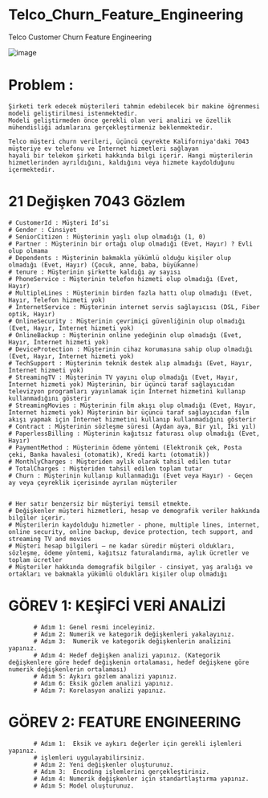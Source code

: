 # Telco_Churn_Feature_Engineering
Telco Customer Churn Feature Engineering

![image](https://github.com/furkansukan/Telco_Churn_Feature_Engineering/assets/115731123/d263192d-4ec5-4421-b425-729971a3b3a2)


# Problem :
    Şirketi terk edecek müşterileri tahmin edebilecek bir makine öğrenmesi modeli geliştirilmesi istenmektedir.
    Modeli geliştirmeden önce gerekli olan veri analizi ve özellik mühendisliği adımlarını gerçekleştirmeniz beklenmektedir.

    Telco müşteri churn verileri, üçüncü çeyrekte Kaliforniya'daki 7043 müşteriye ev telefonu ve İnternet hizmetleri sağlayan
    hayali bir telekom şirketi hakkında bilgi içerir. Hangi müşterilerin hizmetlerinden ayrıldığını, kaldığını veya hizmete kaydolduğunu içermektedir.

# 21 Değişken 7043 Gözlem

    # CustomerId : Müşteri İd’si
    # Gender : Cinsiyet
    # SeniorCitizen : Müşterinin yaşlı olup olmadığı (1, 0)
    # Partner : Müşterinin bir ortağı olup olmadığı (Evet, Hayır) ? Evli olup olmama
    # Dependents : Müşterinin bakmakla yükümlü olduğu kişiler olup olmadığı (Evet, Hayır) (Çocuk, anne, baba, büyükanne)
    # tenure : Müşterinin şirkette kaldığı ay sayısı
    # PhoneService : Müşterinin telefon hizmeti olup olmadığı (Evet, Hayır)
    # MultipleLines : Müşterinin birden fazla hattı olup olmadığı (Evet, Hayır, Telefon hizmeti yok)
    # InternetService : Müşterinin internet servis sağlayıcısı (DSL, Fiber optik, Hayır)
    # OnlineSecurity : Müşterinin çevrimiçi güvenliğinin olup olmadığı (Evet, Hayır, İnternet hizmeti yok)
    # OnlineBackup : Müşterinin online yedeğinin olup olmadığı (Evet, Hayır, İnternet hizmeti yok)
    # DeviceProtection : Müşterinin cihaz korumasına sahip olup olmadığı (Evet, Hayır, İnternet hizmeti yok)
    # TechSupport : Müşterinin teknik destek alıp almadığı (Evet, Hayır, İnternet hizmeti yok)
    # StreamingTV : Müşterinin TV yayını olup olmadığı (Evet, Hayır, İnternet hizmeti yok) Müşterinin, bir üçüncü taraf sağlayıcıdan televizyon programları yayınlamak için İnternet hizmetini kullanıp kullanmadığını gösterir
    # StreamingMovies : Müşterinin film akışı olup olmadığı (Evet, Hayır, İnternet hizmeti yok) Müşterinin bir üçüncü taraf sağlayıcıdan film akışı yapmak için İnternet hizmetini kullanıp kullanmadığını gösterir
    # Contract : Müşterinin sözleşme süresi (Aydan aya, Bir yıl, İki yıl)
    # PaperlessBilling : Müşterinin kağıtsız faturası olup olmadığı (Evet, Hayır)
    # PaymentMethod : Müşterinin ödeme yöntemi (Elektronik çek, Posta çeki, Banka havalesi (otomatik), Kredi kartı (otomatik))
    # MonthlyCharges : Müşteriden aylık olarak tahsil edilen tutar
    # TotalCharges : Müşteriden tahsil edilen toplam tutar
    # Churn : Müşterinin kullanıp kullanmadığı (Evet veya Hayır) - Geçen ay veya çeyreklik içerisinde ayrılan müşteriler


    # Her satır benzersiz bir müşteriyi temsil etmekte.
    # Değişkenler müşteri hizmetleri, hesap ve demografik veriler hakkında bilgiler içerir.
    # Müşterilerin kaydolduğu hizmetler - phone, multiple lines, internet, online security, online backup, device protection, tech support, and streaming TV and movies
    # Müşteri hesap bilgileri – ne kadar süredir müşteri oldukları, sözleşme, ödeme yöntemi, kağıtsız faturalandırma, aylık ücretler ve toplam ücretler
    # Müşteriler hakkında demografik bilgiler - cinsiyet, yaş aralığı ve ortakları ve bakmakla yükümlü oldukları kişiler olup olmadığı


# GÖREV 1: KEŞİFCİ VERİ ANALİZİ
           # Adım 1: Genel resmi inceleyiniz.
           # Adım 2: Numerik ve kategorik değişkenleri yakalayınız.
           # Adım 3:  Numerik ve kategorik değişkenlerin analizini yapınız.
           # Adım 4: Hedef değişken analizi yapınız. (Kategorik değişkenlere göre hedef değişkenin ortalaması, hedef değişkene göre numerik değişkenlerin ortalaması)
           # Adım 5: Aykırı gözlem analizi yapınız.
           # Adım 6: Eksik gözlem analizi yapınız.
           # Adım 7: Korelasyon analizi yapınız.

# GÖREV 2: FEATURE ENGINEERING
           # Adım 1:  Eksik ve aykırı değerler için gerekli işlemleri yapınız.
           # işlemleri uygulayabilirsiniz.
           # Adım 2: Yeni değişkenler oluşturunuz.
           # Adım 3:  Encoding işlemlerini gerçekleştiriniz.
           # Adım 4: Numerik değişkenler için standartlaştırma yapınız.
           # Adım 5: Model oluşturunuz.
